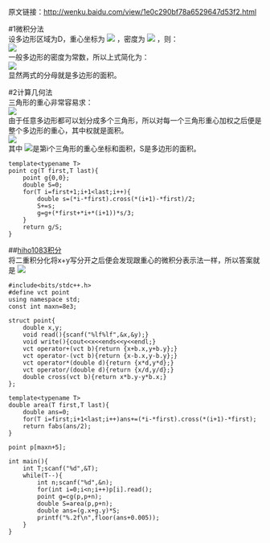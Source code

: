 原文链接：http://wenku.baidu.com/view/1e0c290bf78a6529647d53f2.html  

#1微积分法  
设多边形区域为D，重心坐标为
<img src="http://latex.codecogs.com/svg.latex?(x_g,y_g)">
，密度为
<img src="http://latex.codecogs.com/svg.latex?\rho(x,y)">
，则：  
<img src="http://latex.codecogs.com/svg.latex?x_g=\frac{\iint_{D}x\rho(x,y)d\sigma}{\iint_{D}\rho(x,y)d\sigma},y_g=\frac{\iint_{D}y\rho(x,y)d\sigma}{\iint_{D}\rho(x,y)d\sigma}">  
一般多边形的密度为常数，所以上式简化为：  
<img src="http://latex.codecogs.com/svg.latex?x_g=\frac{\iint_{D}xd\sigma}{\iint_{D}d\sigma},y_g=\frac{\iint_{D}yd\sigma}{\iint_{D}d\sigma}">  
显然两式的分母就是多边形的面积。  

#2计算几何法  
三角形的重心非常容易求：  
<img src="http://latex.codecogs.com/svg.latex?x_g=\frac{x_1+x_2+x_3}{3},y_g=\frac{y_1+y_2_+y_3}{3}">  
由于任意多边形都可以划分成多个三角形，所以对每一个三角形重心加权之后便是整个多边形的重心，其中权就是面积。  
<img src="http://latex.codecogs.com/svg.latex?x_g=\frac{\sum_{i=2}^{n-1}s_ix_{ig}}{S},y_g=\frac{\sum_{i=2}^{n-1}s_iy_{ig}}{S}">  
其中
<img src="http://latex.codecogs.com/svg.latex?x_{ig},y_{ig},s_i">是第i个三角形的重心坐标和面积，S是多边形的面积。  

```
template<typename T>
point cg(T first,T last){
    point g{0,0};
    double S=0;
    for(T i=first+1;i+1<last;i++){
        double s=(*i-*first).cross(*(i+1)-*first)/2;
        S+=s;
        g=g+(*first+*i+*(i+1))*s/3;
    }
    return g/S;
}
```
##[hiho1083积分](http://hihocoder.com/problemset/problem/1083)  
将二重积分化将x+y写分开之后便会发现跟重心的微积分表示法一样，所以答案就是
<img src="http://latex.codecogs.com/svg.latex?(x_g+y_g)*S">
```
#include<bits/stdc++.h>
#define vct point
using namespace std;
const int maxn=8e3;

struct point{
    double x,y;
    void read(){scanf("%lf%lf",&x,&y);}
    void write(){cout<<x<<ends<<y<<endl;}
    vct operator+(vct b){return {x+b.x,y+b.y};}
    vct operator-(vct b){return {x-b.x,y-b.y};}
    vct operator*(double d){return {x*d,y*d};}
    vct operator/(double d){return {x/d,y/d};}
    double cross(vct b){return x*b.y-y*b.x;}
};

template<typename T>
double area(T first,T last){
    double ans=0;
    for(T i=first;i+1<last;i++)ans+=(*i-*first).cross(*(i+1)-*first);
    return fabs(ans/2);
}

point p[maxn+5];

int main(){
    int T;scanf("%d",&T);
    while(T--){
        int n;scanf("%d",&n);
        for(int i=0;i<n;i++)p[i].read();
        point g=cg(p,p+n);
        double S=area(p,p+n);
        double ans=(g.x+g.y)*S;
        printf("%.2f\n",floor(ans+0.005));
    }
}
```
